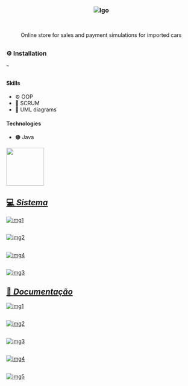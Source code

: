 ### <p align='center'> ![lgo](https://github.com/fabioVitorio/loja_carros/assets/109548564/af12cd1e-248b-40ac-a358-1bb729ba5c87) </p>
<br>
<p align='center'> Online store for sales and payment simulations for imported cars <br></p>

##
### ⚙️ Installation
```bash
~
```
##
#### Skills
- ⚙️ OOP <br>
- 🔖 SCRUM <br>
- 📒 UML diagrams <br>
 #### Technologies
- 🟤 Java <br>



<div>
  <img height="100em" src="https://github-readme-stats.vercel.app/api/pin/?username=fabioVitorio&repo=loja_carros"/>
  <a href="https://github.com/fabioVitorio">
</div>
  
## 💻 *Sistema*
![img1](https://user-images.githubusercontent.com/109548564/210189963-d2e45117-4998-4c11-a9c5-835d5032b667.PNG)
##
![img2](https://user-images.githubusercontent.com/109548564/210189964-2b650b91-9c69-4211-8268-797a053973bf.PNG)
##
![img4](https://user-images.githubusercontent.com/109548564/210190058-adaa355f-13a7-4d12-82af-639c029a8ae0.PNG)
##
![img3](https://user-images.githubusercontent.com/109548564/210189962-75a3d97b-2417-4168-a0e0-c8fd63dc0876.PNG)
##
## 📄 *Documentação*
![img1](https://user-images.githubusercontent.com/109548564/210189837-8a9b11a7-a6d1-4b75-a04d-1e487a92c527.PNG)
##
![img2](https://user-images.githubusercontent.com/109548564/210189838-4c883c71-b45d-416d-874c-28d807015585.PNG)
##
![img3](https://user-images.githubusercontent.com/109548564/210189839-9215e12e-4c9b-4cc0-977a-34a7f443ca34.PNG)
##
![img4](https://user-images.githubusercontent.com/109548564/210189840-56e7c2a8-c17a-497b-9025-480daa1aab49.PNG)
##
![img5](https://user-images.githubusercontent.com/109548564/210189835-bc8243bc-8e2f-4751-a95e-249194f9e73a.PNG)
##



